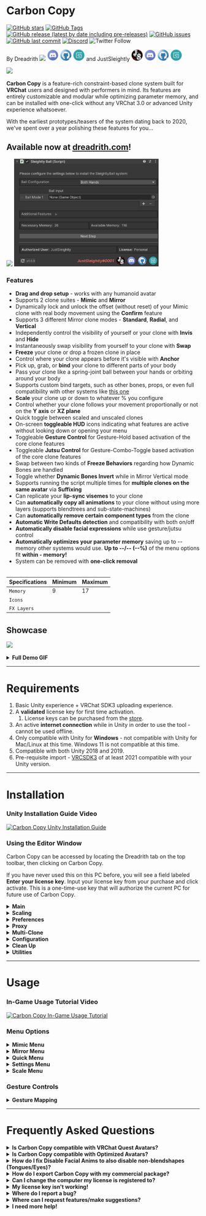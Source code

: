 # Carbon Copy

[![GitHub stars](https://img.shields.io/github/stars/Dreadrith/Carbon-Copy)](https://github.com/Dreadrith/Carbon-Copy/stargazers) [![GitHub Tags](https://img.shields.io/github/tag/Dreadrith/Carbon-Copy)](https://github.com/Dreadrith/Carbon-Copy/tags) [![GitHub release (latest by date including pre-releases)](https://img.shields.io/github/v/release/Dreadrith/Carbon-Copy?include_prereleases)](https://github.com/Dreadrith/Carbon-Copy/releases) [![GitHub issues](https://img.shields.io/github/issues/Dreadrith/Carbon-Copy)](https://github.com/Dreadrith/Carbon-Copy/issues) [![GitHub last commit](https://img.shields.io/github/last-commit/Dreadrith/Carbon-Copy)](https://github.com/Dreadrith/Carbon-Copy/commits/main) [![Discord](https://img.shields.io/discord/750880531293536328)](https://discord.gg/ZsPfrGn) ![Twitter Follow](https://img.shields.io/twitter/follow/Dreadrith?style=social)

By Dreadrith [<img src="https://media.discordapp.net/attachments/755099548744941619/931692584420638730/LogoCircular.png" width="" height="30">](https://ko-fi.com/dreadrith "Dreadrith") [<img src="https://github.com/JustSleightly/Resources/raw/main/Icons/Discord.png" width="30" height="30">](https://discord.gg/ZsPfrGn/ "Discord") [<img src="https://github.com/JustSleightly/Resources/raw/main/Icons/GitHub.png" width="30" height="30">](https://github.com/Dreadrith/ "Github") [<img src="https://github.com/JustSleightly/Resources/raw/main/Icons/Store.png" width="30" height="30">](https://www.dreadrith.com/ "Store") and JustSleightly 
[<img src="https://github.com/JustSleightly/Resources/raw/main/Icons/JSLogo.png" width="30" height="30">](https://vrc.sleightly.dev/ "JustSleightly") [<img src="https://github.com/JustSleightly/Resources/raw/main/Icons/Discord.png" width="30" height="30">](https://discord.sleightly.dev/ "Discord") [<img src="https://github.com/JustSleightly/Resources/raw/main/Icons/GitHub.png" width="30" height="30">](https://github.sleightly.dev/ "Github") [<img src="https://github.com/JustSleightly/Resources/raw/main/Icons/Store.png" width="30" height="30">](https://store.sleightly.dev/ "Store")

![](https://media.discordapp.net/attachments/755099548744941619/931580279422869624/unknown.png)

**Carbon Copy** is a feature-rich constraint-based clone system built for **VRChat** users and designed with performers in mind. Its features are entirely customizable and modular while optimizing parameter memory, and can be installed with one-click without any VRChat 3.0 or advanced Unity experience whatsoever.

With the earliest prototypes/teasers of the system dating back to 2020, we've spent over a year polishing these features for you...

## Available now at [dreadrith.com](https://www.dreadrith.com/)!

<img src="https://github.com/JustSleightly/SleightlyBall/raw/main/Documentation/Gifs/SB%20CJ%20Demo.gif" height="280"> <img src="https://github.com/JustSleightly/SleightlyBall/raw/main/Documentation/Images/SB%20Default%20Settings.png" height="280">

### Features

* **Drag and drop setup** - works with any humanoid avatar
* Supports 2 clone suites - **Mimic** and **Mirror**
* Dynamically lock and unlock the offset (without reset) of your Mimic clone with real body movement using the **Confirm** feature
* Supports 3 different Mirror clone modes - **Standard**, **Radial**, and **Vertical**
* Independently control the visibility of yourself or your clone with **Invis** and **Hide**
* Instantaneously swap visibility from yourself to your clone with **Swap**
* **Freeze** your clone or drop a frozen clone in place
* Control where your clone appears before it's visible with **Anchor**
* Pick up, grab, or **bind** your clone to different parts of your body
* Pass your clone like a spring-joint ball between your hands or orbiting around your body
* Supports custom bind targets, such as other bones, props, or even full compatibility with other systems like [this one](https://github.sleightly.dev/SleightlyBall)
* **Scale** your clone up or down to whatever % you configure
* Control whether your clone follows your movement proportionally or not on the **Y axis** or **XZ plane**
* Quick toggle between scaled and unscaled clones
* On-screen **toggleable HUD** icons indicating what features are active without looking down or opening your menu
* Toggleable **Gesture Control** for Gesture-Hold based activation of the core clone features
* Toggleable **Jutsu Control** for Gesture-Combo-Toggle based activation of the core clone features
* Swap between two kinds of **Freeze Behaviors** regarding how Dynamic Bones are handled
* Toggle whether **Dynamic Bones Invert** while in Mirror Vertical mode
* Supports running the script multiple times for **multiple clones on the same avatar** via **Suffixing**
* Can replicate your **lip-sync visemes** to your clone
* Can **automatically copy all animations** to your clone without using more layers (supports blendtrees and sub-state-machines)
* Can **automatically remove certain component types** from the clone
* **Automatic Write Defaults detection** and compatibility with both on/off
* **Automatically disable facial expressions** while use gesture/jutsu control
* **Automatically optimizes your parameter memory** saving up to -- memory other systems would use. **Up to --/-- (--%)** of the menu options fit **within - memory!**
* System can be removed with **one-click removal**

######

| Specifications | Minimum | Maximum |
| :------------- | :------------- | :------------- |
| `Memory` | 9 | 17 |
| `Icons` |  |  |
| `FX Layers` |  |  |

######

<h2> Showcase </h2>

[<img src="https://img.youtube.com/vi/p-oQoq1jhgk/0.jpg">](https://www.youtube.com/watch?v=p-oQoq1jhgk "SleightlyBall Showcase")

<details> 

  <summary> <strong> Full Demo GIF </strong> </summary>

######

<blockquote>

![](https://github.com/JustSleightly/SleightlyBall/raw/main/Documentation/Gifs/SB%20Script%20Showcase.gif)

</details>

---

# Requirements

1. Basic Unity experience + VRChat SDK3 uploading experience.
2. A **validated** license key for first time activation.
	1. License keys can be purchased from the [store](https://www.dreadrith.com/).
2. An active **internet connection** while in Unity in order to use the tool - cannot be used offline.
3. Only compatible with Unity for **Windows** - not compatible with Unity for Mac/Linux at this time. Windows 11 is not compatible at this time.
4. Compatible with both Unity 2018 and 2019.
5. Pre-requisite import - [VRCSDK3](https://vrchat.com/home/download) of at least 2021 compatible with your Unity version.

---

# Installation

### Unity Installation Guide Video

[![Carbon Copy Unity Installation Guide](http://img.youtube.com/vi/JV56OLPQJi8/0.jpg)](http://www.youtube.com/watch?v=JV56OLPQJi8 "Carbon Copy Unity Installation Guide")

### Using the Editor Window

Carbon Copy can be accessed by locating the Dreadrith tab on the top toolbar, then clicking on Carbon Copy.

If you have never used this on this PC before, you will see a field labeled **Enter your license key**. Input your license key from your purchase and click activate. This is a one-time-use key that will authorize the current PC for future use of Carbon Copy.

<details>

  <summary> <strong> Main </strong> </summary>

######

<blockquote>

<details>

  <summary> <strong> Avatar </strong> </summary>

######

<blockquote>

Insert Text Here

</details>

<details>

  <summary> <strong> Clone Name </strong> </summary>

######

<blockquote>

Insert Text Here

</details>

<details>

  <summary> <strong> Clone Type </strong> </summary>

######

<blockquote>

Insert Text Here

</details>

<details>

  <summary> <strong> HUD Position </strong> </summary>

######

<blockquote>

Insert Text Here

</details>

######

</details>

<details>

  <summary> <strong> Scaling </strong> </summary>

######

<blockquote>

<details>

  <summary> <strong> Stabilize Scale </strong> </summary>

######

<blockquote>

Insert Text Here

</details>

<details>

  <summary> <strong> Save Scale </strong> </summary>

######

<blockquote>

Insert Text Here

</details>

<details>

  <summary> <strong> Min/Max % </strong> </summary>

######

<blockquote>

Insert Text Here

</details>

######

</details>

<details>

  <summary> <strong> Preferences </strong> </summary>

######

<blockquote>

<details>

  <summary> <strong> Scale Proportional Movement XZ </strong> </summary>

######

<blockquote>

Insert Text Here

</details>

<details>

  <summary> <strong> Scale Proportional Movement Y </strong> </summary>

######

<blockquote>

Insert Text Here

</details>

<details>

  <summary> <strong> HUD Displays On Screen </strong> </summary>

######

<blockquote>

Insert Text Here

</details>

<details>

  <summary> <strong> Freeze Disables Dynamic Bones </strong> </summary>

######

<blockquote>

Insert Text Here

</details>

<details>

  <summary> <strong> Vertical Inverts Dynamic Bones Gravity </strong> </summary>

######

<blockquote>

Insert Text Here

</details>

######

</details>

<details>

  <summary> <strong> Proxy </strong> </summary>

######

<blockquote>

Insert Text Here

######

</details>

<details>

  <summary> <strong> Multi-Clone </strong> </summary>

######

<blockquote>

Insert Text Here

######

</details>

<details>

  <summary> <strong> Configuration </strong> </summary>

######

<blockquote>

<details>

  <summary> <strong> Dynamic Bone Handling </strong> </summary>

######

<blockquote>

Insert Text Here

</details>

<details>

  <summary> <strong> 8th Bind Type </strong> </summary>

######

<blockquote>

Insert Text Here

</details>

<details>

  <summary> <strong> Clone Animations </strong> </summary>

######

<blockquote>

Insert Text Here

</details>

<details>

  <summary> <strong> Clone LipSync </strong> </summary>

######

<blockquote>

Insert Text Here

</details>

<details>

  <summary> <strong> No Gesture Expressions </strong> </summary>

######

<blockquote>

Insert Text Here

</details>

<details>

  <summary> <strong> Optimize Mimic </strong> </summary>

######

<blockquote>

Insert Text Here

</details>

######

</details>

<details>

  <summary> <strong> Clean Up </strong> </summary>

######

<blockquote>

<details>

  <summary> <strong> Remove Clone Cameras </strong> </summary>

######

<blockquote>

Insert Text Here

</details>

<details>

  <summary> <strong> Remove Clone Colliders </strong> </summary>

######

<blockquote>

Insert Text Here

</details>

<details>

  <summary> <strong> Remove Clone Audio </strong> </summary>

######

<blockquote>

Insert Text Here

</details>

<details>

  <summary> <strong> Remove Clone Dynamic Bones </strong> </summary>

######

<blockquote>

Insert Text Here

</details>

######

</details>

<details>

  <summary> <strong> Utilities </strong> </summary>

######

<blockquote>

<details>

  <summary> <strong> Log </strong> </summary>

######

<blockquote>

Insert Text Here

</details>

<details>

  <summary> <strong> Memory Calculations </strong> </summary>

######

<blockquote>

Insert Text Here

</details>

<details>

  <summary> <strong> Warnings/Errors </strong> </summary>

######

<blockquote>

Insert Text Here

</details>

<details>

  <summary> <strong> Delete </strong> </summary>

######

<blockquote>

Insert Text Here

</details>

<details>

  <summary> <strong> Save File Path </strong> </summary>

######

<blockquote>

Insert Text Here

</details>

<details>

  <summary> <strong> Check For Updates </strong> </summary>

######

<blockquote>

Insert Text Here

</details>

<details>

  <summary> <strong> Authorized User </strong> </summary>

######

<blockquote>

Insert Text Here

</details>

######

</details>

---

# Usage

### In-Game Usage Tutorial Video

[![Carbon Copy In-Game Usage Tutorial](http://img.youtube.com/vi/XQh3cU5Ttt0/0.jpg)](http://www.youtube.com/watch?v=XQh3cU5Ttt0 "Carbon Copy In-Game Usage Tutorial")

### Menu Options

<details>

  <summary> <strong> Mimic Menu </strong> </summary>

######

<blockquote>

<details>

  <summary> <strong> Mimic </strong> </summary>

######

<blockquote>

Insert Text Here

</details>

<details>

  <summary> <strong> Confirm </strong> </summary>

######

<blockquote>

Insert Text Here

</details>

######

</details>

<details>

  <summary> <strong> Mirror Menu </strong> </summary>

######

<blockquote>

<details>

  <summary> <strong> Standard </strong> </summary>

######

<blockquote>

Insert Text Here

</details>

<details>

  <summary> <strong> Radial </strong> </summary>

######

<blockquote>

Insert Text Here

</details>

<details>

  <summary> <strong> Vertical </strong> </summary>

######

<blockquote>

Insert Text Here

</details>

######

</details>

<details>

  <summary> <strong> Quick Menu </strong> </summary>

######

<blockquote>

<details>

  <summary> <strong> Invis </strong> </summary>

######

<blockquote>

Insert Text Here

</details>

<details>

  <summary> <strong> Swap </strong> </summary>

######

<blockquote>

Insert Text Here

</details>

<details>

  <summary> <strong> Test </strong> </summary>

######

<blockquote>

Insert Text Here

</details>

<details>

  <summary> <strong> Anchor/Reset </strong> </summary>

######

<blockquote>

Insert Text Here

######

</details>

<details>

  <summary> <strong> Bind </strong> </summary>

######

<blockquote>

<details>

  <summary> <strong> Left Hand </strong> </summary>

######

<blockquote>

Insert Text Here

</details>

<details>

  <summary> <strong> Left Foot </strong> </summary>

######

<blockquote>

Insert Text Here

</details>

<details>

  <summary> <strong> Head </strong> </summary>

######

<blockquote>

Insert Text Here

</details>

<details>

  <summary> <strong> Extra </strong> </summary>

######

<blockquote>

Insert Text Here

</details>

<details>

  <summary> <strong> Chest </strong> </summary>

######

<blockquote>

Insert Text Here

</details>

<details>

  <summary> <strong> Hips </strong> </summary>

######

<blockquote>

Insert Text Here

</details>

<details>

  <summary> <strong> Right Foot </strong> </summary>

######

<blockquote>

Insert Text Here

</details>

<details>

  <summary> <strong> Right Hand </strong> </summary>

######

<blockquote>

Insert Text Here

</details>

</details>

<details>

  <summary> <strong> Hide </strong> </summary>

######

<blockquote>

Insert Text Here

</details>

<details>

  <summary> <strong> Freeze </strong> </summary>

######

<blockquote>

Insert Text Here

</details>

######

</details>

<details>

  <summary> <strong> Settings Menu </strong> </summary>

######

<blockquote>

<details>

  <summary> <strong> Freeze Behavior </strong> </summary>

######

<blockquote>

Insert Text Here

</details>

<details>

  <summary> <strong> Dynamics Invert </strong> </summary>

######

<blockquote>

Insert Text Here

</details>

<details>

  <summary> <strong> HUD </strong> </summary>

######

<blockquote>

Insert Text Here

</details>

<details>

  <summary> <strong> Jutsu Control </strong> </summary>

######

<blockquote>

Insert Text Here

</details>

<details>

  <summary> <strong> Gesture Control </strong> </summary>

######

<blockquote>

Insert Text Here

</details>

######

</details>

<details>

  <summary> <strong> Scale Menu </strong> </summary>

######

<blockquote>

<details>

  <summary> <strong> Scale Toggle </strong> </summary>

######

<blockquote>

Insert Text Here

</details>

<details>

  <summary> <strong> Proportional Movement Menu </strong> </summary>

######

<blockquote>

<details>

  <summary> <strong> Y </strong> </summary>

######

<blockquote>

Insert Text Here

</details>

<details>

  <summary> <strong> Reset </strong> </summary>

######

<blockquote>

Insert Text Here

</details>

<details>

  <summary> <strong> XZ </strong> </summary>

######

<blockquote>

Insert Text Here

</details>

######

</details>

<details>

  <summary> <strong> Scale Size </strong> </summary>

######

<blockquote>

Insert Text Here

</details>

######

</details>



### Gesture Controls

<details>

  <summary> <strong> Gesture Mapping </strong> </summary>

######

<blockquote>

The **Gesture Control** mapping is as follows:

| Hand Gesture Layout | `LShift Left Hand` | `RShift Right Hand` |
| :------------- | :-------------: | :-------------: |
| `F2 Gesture Fist` | Invis | Freeze |
| `F6 Gesture Rock n Roll` | Mirror Radial | Mirror Vertical |
| `F7 Gesture Handgun` | Swap | Mirror Standard |
| `F8 Gesture Thumbs Up` | Mimic | Confirm |

######

To use **Jutsu Control**, the mapping is the same as the **Gesture Control** mapping above, but with two additional combo gestures to remember:

| Jutsu Function | Gesture Combination |
| :------------- | :------------- |
| `Trigger Gesture` | Both hands Victory |
| `Reset Gesture` | Both hands Rock n Roll |

Gestures will be ignored until the `Trigger Gesture` is activated. Once the `Trigger Gesture` is activated, the next corresponding gesture to the **Gesture Control** mapping will be toggled, and persist after letting go of the gesture. To clear all active **Gesture Control**s, use `Reset Gesture`

</details>

---

# Frequently Asked Questions

<details>

  <summary> <strong> Is Carbon Copy compatible with VRChat Quest Avatars? </strong> </summary>

######

<blockquote>

**No**, as [VRChat Quest Avatars](https://docs.vrchat.com/docs/quest-content-limitations) do not support Physics Objects (Rigidbodies, Joints, Colliders) nor Constraints at this time. Other sprint joint ball systems shouldn't be compatible either.

</details>

<details>

  <summary> <strong> Is Carbon Copy compatible with Optimized Avatars? </strong> </summary>

######

<blockquote>

**Depends**. The system itself only contributes to the Physics Rigidbodies count, and Physics Colliders if **World Physics** is enabled. This generates 3 - 5 Rigidbodies and 2 - 4 Colliders, which will pull your Avatar down to at least [Medium/Poor](https://docs.vrchat.com/docs/avatar-performance-ranking-system). Any other stat reductions are dependent on what balls you choose to use alongside this system.

</details>

<details>

  <summary> <strong> How do I fix Disable Facial Anims to also disable non-blendshapes (Tongues/Eyes)? </strong> </summary>

######

<blockquote>

Navigate through your project files to your Avatar's GeneratedSBResources folder and locate the animation clip for *Disable Facial Animations* in the Animations folder. You can add extra properties to this clip to account for resetting your non-blendshape animations.

</details>

<details>

  <summary> <strong> How do I export Carbon Copy with my commercial package? </strong> </summary>

######

<blockquote>

Assuming you have a **commercial license** for Carbon Copy, the script generates everything from scratch, making it easy to export without worrying about conflicting with other packages.

You can find these generated resources at ***Save File Path**/GeneratedSBResources/*. By default, this is *Assets/JustSleightly/SleightlyBall/GeneratedSBResources/*.

The folder with your avatar's SleightlyBall under Generated Resources is the only one you need to export, aside from the files of the actual balls you used with the tool. The only exception to this is if you did not have an FX controller, Gesture controller, Expression Parameters, or Expressions Menu by default, in which those will be generated in your _Assets/_ folder.

**You may not** export or redistribute the _SleightlyBall.dll_ file under *Assets/JustSleightly/SleightlyBall/Resources/*. Please refer to the full Terms Of Use on my [store](https://store.sleightly.dev/).

</details>

<details>

  <summary> <strong> Can I change the computer my license is registered to? </strong> </summary>

######

<blockquote>

**Yes**, in the event you change hardware, you can open an automated Reset/Transfer License ticket on [discord](https://discord.sleightly.dev/). There is a cooldown period to prevent abuse, and these logs will be monitored for misuse. If you need to re-transfer sooner than this transfer period, open a support ticket on [discord](https://discord.gg/ZsPfrGn/).

</details>

<details>

  <summary> <strong> My license key isn't working! </strong> </summary>

######

<blockquote>

Open a support ticket on [discord](https://discord.gg/ZsPfrGn/) or check the Carbon Copy support channel for known issues if you are a validated customer.

</details>

<details>

  <summary> <strong> Where do I report a bug? </strong> </summary>

######

<blockquote>

You can add issues to this github repository, or post it in the support channel for Carbon Copy on [discord](https://discord.gg/ZsPfrGn/).

</details>

<details>

  <summary> <strong> Where can I request features/make suggestions? </strong> </summary>

######

<blockquote>

Feel free to leave these in the support channel on [discord](https://discord.sleightly.dev/) and we can discuss them in more detail.

</details>

<details>

  <summary> <strong> I need more help! </strong> </summary>

######

<blockquote>

If you need help with using Carbon Copy, reach out in the designated support channel on [discord](https://discord.gg/ZsPfrGn/) so me or a community member can help. If you have private issues involving purchase details, open up a support ticket instead.

</details>
